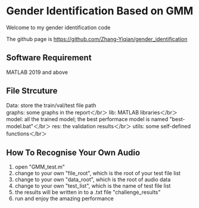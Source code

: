 # Gender Identification Based on GMM


Welcome to my gender identification code

The github page is https://github.com/Zhang-Yiqian/gender_identification


## Software Requirement 

MATLAB 2019 and above

## File Strcuture 

Data: store the train/val/test file path  
graphs: some graphs in the report＜/br＞
lib: MATLAB libraries＜/br＞
model: all the trained model; the best performace model is named "best-model.bat"＜/br＞
res: the validation results＜/br＞
utils: some self-defined functions＜/br＞

## How To Recognise Your Own Audio
1. open "GMM_test.m"
2. change to your own "file_root", which is the root of your test file list
3. change to your own "data_root", which is the root of audio data
4. change to your own "test_list", which is the name of test file list
5. the results will be written in to a .txt file "challenge_results"
6. run and enjoy the amazing performance



